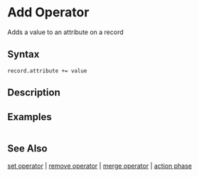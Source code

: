 # Add Operator

Adds a value to an attribute on a record

## Syntax

```eve
record.attribute += value
```

## Description

## Examples

```

```

## See Also

[set operator](../set) | [remove operator](../remove) | [merge operator](../merge) | [action phase](../action-phase)